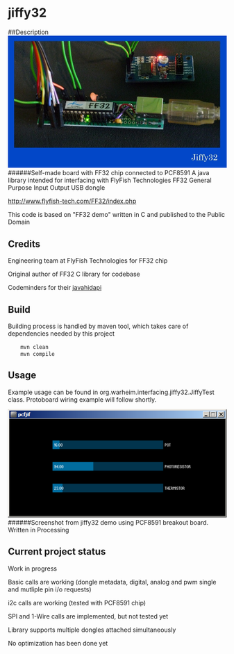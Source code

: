 # jiffy32
##Description
![Alt text](https://raw.githubusercontent.com/andy1024/jiffy32/master/images/ff32chip-on-homebrew-board.jpg "Self-made board with FF32 chip connected to PCF8591")
######Self-made board with FF32 chip connected to PCF8591
A java library intended for interfacing with FlyFish Technologies FF32 General Purpose Input Output USB dongle

http://www.flyfish-tech.com/FF32/index.php

This code is based on "FF32 demo" written in C and published to the Public Domain

## Credits
Engineering team at FlyFish Technologies for FF32 chip

Original author of FF32 C library for codebase

Codeminders for their [javahidapi](https://code.google.com/p/javahidapi/)

## Build
Building process is handled by maven tool, which takes care of dependencies needed by this project
```shell
    mvn clean
    mvn compile
```

## Usage
Example usage can be found in org.warheim.interfacing.jiffy32.JiffyTest class. Protoboard wiring example will follow shortly.

![Alt text](https://raw.githubusercontent.com/andy1024/jiffy32/master/images/pfcjif-screenshot.png?raw=true "Self-made board with FF32 chip connected to PCF8591")
######Screenshot from jiffy32 demo using PCF8591 breakout board. Written in Processing


## Current project status
Work in progress

Basic calls are working (dongle metadata, digital, analog and pwm single and mutliple pin i/o requests)

i2c calls are working (tested with PCF8591 chip)

SPI and 1-Wire calls are implemented, but not tested yet

Library supports multiple dongles attached simultaneously

No optimization has been done yet 
